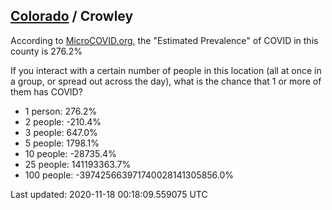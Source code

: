 
## [Colorado](/united-states/colorado) / Crowley

According to [MicroCOVID.org](http://microcovid.org),
the "Estimated Prevalence" of COVID in this county is 276.2%

If you interact with a certain number of people in this location
(all at once in a group, or spread out across the day), what is the chance that
1 or more of them has COVID?

- 1 person: 276.2%
- 2 people: -210.4%
- 3 people: 647.0%
- 5 people: 1798.1%
- 10 people: -28735.4%
- 25 people: 141193363.7%
- 100 people: -397425663971740028141305856.0%

Last updated: 2020-11-18 00:18:09.559075 UTC
